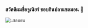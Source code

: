 ### สวัสดีผมชื่อจูเนียร์ ชอบกินปลาแซลมอน 👋

![แซลมอน](https://i.imgur.com/rlolncN.jpg)

<!--
**jungai/jungai** is a ✨ _special_ ✨ repository because its `README.md` (this file) appears on your GitHub profile.

Here are some ideas to get you started:

- 🔭 I’m currently working on ...
- 🌱 I’m currently learning ...
- 👯 I’m looking to collaborate on ...
- 🤔 I’m looking for help with ...
- 💬 Ask me about ...
- 📫 How to reach me: ...
- 😄 Pronouns: ...
- ⚡ Fun fact: ...
-->
